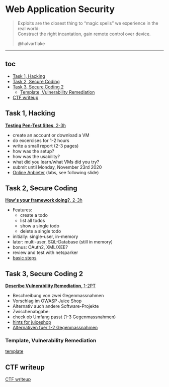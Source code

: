 # Web Application Security

> Exploits are the closest thing to “magic spells”
> we experience in the real world:<br>
> Construct the right incantation,
> gain remote control over device.
>
> @halvarflake

---

## toc

<!-- vim-markdown-toc GFM -->

* [Task 1, Hacking](#task-1-hacking)
* [Task 2, Secure Coding](#task-2-secure-coding)
* [Task 3, Secure Coding 2](#task-3-secure-coding-2)
	* [Template, Vulnerability Remediation](#template-vulnerability-remediation)
* [CTF writeup](#ctf-writeup)

<!-- vim-markdown-toc -->

## Task 1, Hacking

[**Testing Pen-Test Sites**, 2-3h](task1.md)

* create an account or download a VM
* do excercises for 1-2 hours
* write a small report (2-3 pages)
* how was the setup?
* how was the usability?
* what did you learn/what VMs did you try?
* submit until Monday, November 23rd 2020
* [Online Anbieter](https://andreashappe.github.io/lecture-web-security/presentation-web-app-sec/presentation.html#/online-anbieter) (labs, see following slide)


## Task 2, Secure Coding

[**How's your framework doing?**, 2-3h](task2.md)

* Features:
	* create a todo
	* list all todos
	* show a single todo
	* delete a single todo
* initially: single-user, in-memory
* later: multi-user, SQL-Database (still in memory)
* bonus: OAuth2, XML/XEE?
* review and test with netsparker
* [basic steps](https://andreashappe.github.io/lecture-web-security/presentation-web-app-sec/presentation.html#/basic-steps)

## Task 3, Secure Coding 2

[**Describe Vulnerability Remediation**, 1-2PT](task3.md)

* Beschreibung von zwei Gegenmassnahmen
* Vorschlag im OWASP Juice Shop
* Alternativ auch andere Software-Projekte
* Zwischenabgabe:
* check ob Umfang passt (1-3 Gegenmassnahmen)
* [hints for juiceshop](https://andreashappe.github.io/lecture-web-security/presentation-web-app-sec/presentation.html#/hints-for-juiceshop)
* [Alternativen fuer 1-2 Gegenmassnahmen](https://andreashappe.github.io/lecture-web-security/presentation-web-app-sec/presentation.html#/alternativen-f%C3%BCr-1-2-gegenmassnahmen)

### Template, Vulnerability Remediation

[template](template.md)

## CTF writeup

[CTF writeup](ctf.md)
